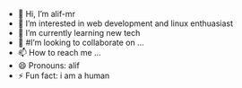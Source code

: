 - 👋 Hi, I’m alif-mr
- 👀 I’m interested in web development and linux enthuasiast
- 🌱 I’m currently learning new tech
- 💞️ #I’m looking to collaborate on ...
- 📫 How to reach me ...
- 😄 Pronouns: alif
- ⚡ Fun fact: i am a human

<!---
alifmr2001/alifmr2001 is a ✨ special ✨ repository because its `README.md` (this file) appears on your GitHub profile.
You can click the Preview link to take a look at your changes.
--->
